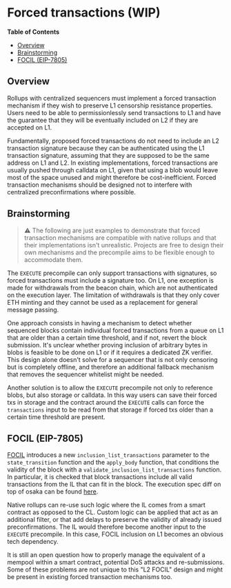 # Forced transactions (WIP)

<!-- START doctoc generated TOC please keep comment here to allow auto update -->
<!-- DON'T EDIT THIS SECTION, INSTEAD RE-RUN doctoc TO UPDATE -->
**Table of Contents**

- [Overview](#overview)
- [Brainstorming](#brainstorming)
- [FOCIL (EIP-7805)](#focil-eip-7805)

<!-- END doctoc generated TOC please keep comment here to allow auto update -->
## Overview

Rollups with centralized sequencers must implement a forced transaction mechanism if they wish to preserve L1 censorship resistance properties. Users need to be able to permissionlessly send transactions to L1 and have the guarantee that they will be eventually included on L2 if they are accepted on L1.

Fundamentally, proposed forced transactions do not need to include an L2 transaction signature because they can be authenticated using the L1 transaction signature, assuming that they are supposed to be the same address on L1 and L2. In existing implementations, forced transactions are usually pushed through calldata on L1, given that using a blob would leave most of the space unused and might therefore be cost-inefficient. Forced transaction mechanisms should be designed not to interfere with centralized preconfirmations where possible.

## Brainstorming
> ⚠️
> The following are just examples to demonstrate that forced transaction mechanisms are compatible with native rollups and that their implementations isn't unrealistic. Projects are free to design their own mechanisms and the precompile aims to be flexible enough to accommodate them.

The `EXECUTE` precompile can only support transactions with signatures, so forced transactions must include a signature too. On L1, one exception is made for withdrawals from the beacon chain, which are not authenticated on the execution layer. The limitation of withdrawals is that they only cover ETH minting and they cannot be used as a replacement for general message passing.

One approach consists in having a mechanism to detect whether sequenced blocks contain individual forced transactions from a queue on L1 that are older than a certain time threshold, and if not, revert the block submission. It's unclear whether proving inclusion of arbitrary bytes in blobs is feasible to be done on L1 or if it requires a dedicated ZK verifier. This design alone doesn't solve for a sequencer that is not only censoring but is completely offline, and therefore an additional fallback mechanism that removes the sequencer whitelist might be needed.

Another solution is to allow the `EXECUTE` precompile not only to reference blobs, but also storage or calldata. In this way users can save their forced txs in storage and the contract around the `EXECUTE` calls can force the `transactions` input to be read from that storage if forced txs older than a certain time threshold are present.

## FOCIL (EIP-7805)

[FOCIL](https://eips.ethereum.org/EIPS/eip-7805) introduces a new `inclusion_list_transactions` parameter to the `state_transition` function and the `apply_body` function, that conditions the validity of the block with a `validate_inclusion_list_transactions` function. In particular, it is checked that block transactions include all valid transactions from the IL that can fit in the block. The execution spec diff on top of osaka can be found [here](https://github.com/ethereum/execution-specs/pull/1349/files).

Native rollups can re-use such logic where the IL comes from a smart contract as opposed to the CL. Custom logic can be applied that act as an additional filter, or that add delays to preserve the validity of already issued preconfirmations. The IL would therefore become another input to the `EXECUTE` precompile. In this case, FOCIL inclusion on L1 becomes an obvious tech dependency.

It is still an open question how to properly manage the equivalent of a mempool within a smart contract, potential DoS attacks and re-submissions. Some of these problems are not unique to this "L2 FOCIL" design and might be present in existing forced transaction mechanisms too.
